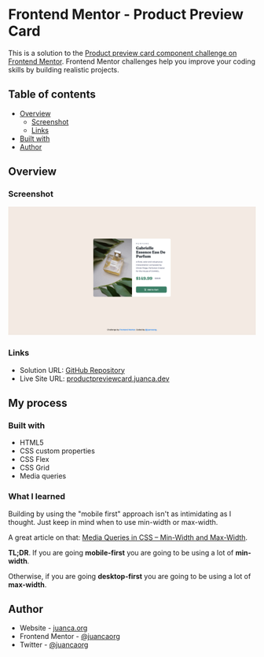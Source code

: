# Frontend Mentor - Product Preview Card

This is a solution to the [Product preview card component challenge on Frontend Mentor](https://www.frontendmentor.io/challenges/product-preview-card-component-GO7UmttRfa). Frontend Mentor challenges help you improve your coding skills by building realistic projects. 

## Table of contents

- [Overview](#overview)
  - [Screenshot](#screenshot)
  - [Links](#links)
- [Built with](#built-with)
- [Author](#author)

## Overview

### Screenshot

![](./images/screenshot.png)

### Links

- Solution URL: [GitHub Repository](https://github.com/juancaorg/product-preview-card)
- Live Site URL: [productpreviewcard.juanca.dev](https://productpreviewcard.juanca.dev)

## My process

### Built with

- HTML5 
- CSS custom properties
- CSS Flex
- CSS Grid
- Media queries

### What I learned

Building by using the "mobile first" approach isn't as intimidating as I thought. Just keep in mind when to use min-width or max-width.

A great article on that: [Media Queries in CSS – Min-Width and Max-Width](https://coderjony.com/blogs/media-queries-in-css-min-width-and-max-width/).

**TL;DR**. If you are going **mobile-first** you are going to be using a lot of **min-width**.

Otherwise, if you are going **desktop-first** you are going to be using a lot of **max-width**. 

## Author

- Website - [juanca.org](https://www.juanca.org)
- Frontend Mentor - [@juancaorg](https://www.frontendmentor.io/profile/juancaorg)
- Twitter - [@juancaorg](https://twitter.com/juancaorg)
